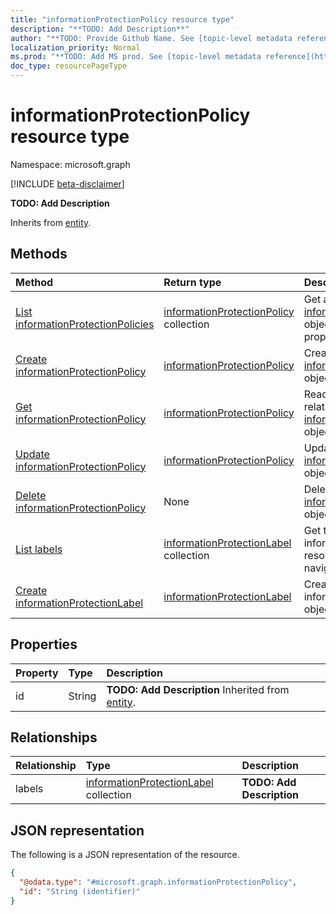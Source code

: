 ```yaml
---
title: "informationProtectionPolicy resource type"
description: "**TODO: Add Description**"
author: "**TODO: Provide Github Name. See [topic-level metadata reference](https://msgo.azurewebsites.net/add/document/guidelines/metadata.html#topic-level-metadata)**"
localization_priority: Normal
ms.prod: "**TODO: Add MS prod. See [topic-level metadata reference](https://msgo.azurewebsites.net/add/document/guidelines/metadata.html#topic-level-metadata)**"
doc_type: resourcePageType
---
```


# informationProtectionPolicy resource type

Namespace: microsoft.graph

[!INCLUDE [beta-disclaimer](../../includes/beta-disclaimer.md)]

**TODO: Add Description**


Inherits from [entity](../resources/entity.md).

## Methods
|Method|Return type|Description|
|:---|:---|:---|
|[List informationProtectionPolicies](../api/informationprotectionpolicy-list.md)|[informationProtectionPolicy](../resources/informationprotectionpolicy.md) collection|Get a list of the [informationProtectionPolicy](../resources/informationprotectionpolicy.md) objects and their properties.|
|[Create informationProtectionPolicy](../api/informationprotectionpolicy-create.md)|[informationProtectionPolicy](../resources/informationprotectionpolicy.md)|Create a new [informationProtectionPolicy](../resources/informationprotectionpolicy.md) object.|
|[Get informationProtectionPolicy](../api/informationprotectionpolicy-get.md)|[informationProtectionPolicy](../resources/informationprotectionpolicy.md)|Read the properties and relationships of an [informationProtectionPolicy](../resources/informationprotectionpolicy.md) object.|
|[Update informationProtectionPolicy](../api/informationprotectionpolicy-update.md)|[informationProtectionPolicy](../resources/informationprotectionpolicy.md)|Update the properties of an [informationProtectionPolicy](../resources/informationprotectionpolicy.md) object.|
|[Delete informationProtectionPolicy](../api/informationprotectionpolicy-delete.md)|None|Deletes an [informationProtectionPolicy](../resources/informationprotectionpolicy.md) object.|
|[List labels](../api/informationprotectionpolicy-list-labels.md)|[informationProtectionLabel](../resources/informationprotectionlabel.md) collection|Get the informationProtectionLabel resources from the labels navigation property.|
|[Create informationProtectionLabel](../api/informationprotectionpolicy-post-labels.md)|[informationProtectionLabel](../resources/informationprotectionlabel.md)|Create a new informationProtectionLabel object.|

## Properties
|Property|Type|Description|
|:---|:---|:---|
|id|String|**TODO: Add Description** Inherited from [entity](../resources/entity.md).|

## Relationships
|Relationship|Type|Description|
|:---|:---|:---|
|labels|[informationProtectionLabel](../resources/informationprotectionlabel.md) collection|**TODO: Add Description**|

## JSON representation
The following is a JSON representation of the resource.
<!-- {
  "blockType": "resource",
  "keyProperty": "id",
  "@odata.type": "microsoft.graph.informationProtectionPolicy",
  "baseType": "microsoft.graph.entity",
  "openType": false
}
-->
``` json
{
  "@odata.type": "#microsoft.graph.informationProtectionPolicy",
  "id": "String (identifier)"
}
```

